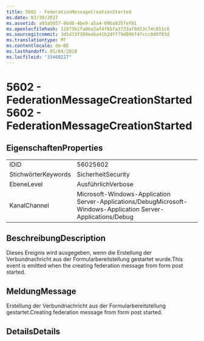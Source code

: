 ```yaml
---
title: 5602 - FederationMessageCreationStarted
ms.date: 03/30/2017
ms.assetid: a93a5057-86d8-4be9-a5a4-09ba935fef01
ms.openlocfilehash: 12873b1fa96e2af4f65fa3733af0d13c74c851c8
ms.sourcegitcommit: 3d5d33f384eeba41b2dff79d096f47ccc8d8f03d
ms.translationtype: MT
ms.contentlocale: de-DE
ms.lasthandoff: 05/04/2018
ms.locfileid: "33468217"
---
```

# <a name="5602---federationmessagecreationstarted"></a><span data-ttu-id="d7e94-102">5602 - FederationMessageCreationStarted</span><span class="sxs-lookup"><span data-stu-id="d7e94-102">5602 - FederationMessageCreationStarted</span></span>
## <a name="properties"></a><span data-ttu-id="d7e94-103">Eigenschaften</span><span class="sxs-lookup"><span data-stu-id="d7e94-103">Properties</span></span>  
  
|||  
|-|-|  
|<span data-ttu-id="d7e94-104">ID</span><span class="sxs-lookup"><span data-stu-id="d7e94-104">ID</span></span>|<span data-ttu-id="d7e94-105">5602</span><span class="sxs-lookup"><span data-stu-id="d7e94-105">5602</span></span>|  
|<span data-ttu-id="d7e94-106">Stichwörter</span><span class="sxs-lookup"><span data-stu-id="d7e94-106">Keywords</span></span>|<span data-ttu-id="d7e94-107">Sicherheit</span><span class="sxs-lookup"><span data-stu-id="d7e94-107">Security</span></span>|  
|<span data-ttu-id="d7e94-108">Ebene</span><span class="sxs-lookup"><span data-stu-id="d7e94-108">Level</span></span>|<span data-ttu-id="d7e94-109">Ausführlich</span><span class="sxs-lookup"><span data-stu-id="d7e94-109">Verbose</span></span>|  
|<span data-ttu-id="d7e94-110">Kanal</span><span class="sxs-lookup"><span data-stu-id="d7e94-110">Channel</span></span>|<span data-ttu-id="d7e94-111">Microsoft-Windows-Application Server-Applications/Debug</span><span class="sxs-lookup"><span data-stu-id="d7e94-111">Microsoft-Windows-Application Server-Applications/Debug</span></span>|  
  
## <a name="description"></a><span data-ttu-id="d7e94-112">Beschreibung</span><span class="sxs-lookup"><span data-stu-id="d7e94-112">Description</span></span>  
 <span data-ttu-id="d7e94-113">Dieses Ereignis wird ausgegeben, wenn die Erstellung der Verbundnachricht aus der Formularbereitstellung gestartet wurde.</span><span class="sxs-lookup"><span data-stu-id="d7e94-113">This event is emitted when the creating federation message from form post started.</span></span>  
  
## <a name="message"></a><span data-ttu-id="d7e94-114">Meldung</span><span class="sxs-lookup"><span data-stu-id="d7e94-114">Message</span></span>  
 <span data-ttu-id="d7e94-115">Erstellung der Verbundnachricht aus der Formularbereitstellung gestartet.</span><span class="sxs-lookup"><span data-stu-id="d7e94-115">Creating federation message from form post started.</span></span>  
  
## <a name="details"></a><span data-ttu-id="d7e94-116">Details</span><span class="sxs-lookup"><span data-stu-id="d7e94-116">Details</span></span>
